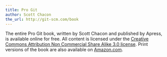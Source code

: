 ```yaml
---
title: Pro Git
author: Scott Chacon
the_url: http://git-scm.com/book
---
```


The entire Pro Git book, written by Scott Chacon and published by Apress, is available online for free. All content is licensed under the [Creative Commons Attribution Non Commercial Share Alike 3.0 license](http://creativecommons.org/licenses/by-nc-sa/3.0/). Print versions of the book are also available on [Amazon.com](http://www.amazon.com/gp/product/1430218339?ie=UTF8&tag=prgi-20&linkCode=as2&camp=1789&creative=390957&creativeASIN=1430218339).
